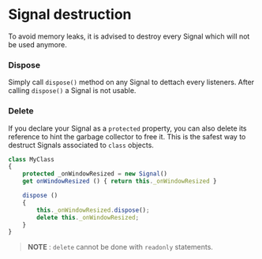 # Signal destruction

To avoid memory leaks, it is advised to destroy every Signal which will not be used anymore.

### Dispose

Simply call `dispose()` method on any Signal to dettach every listeners. After calling `dispose()` a Signal is not usable.


### Delete

If you declare your Signal as a `protected` property, you can also delete its reference to hint the garbage collector to free it.
This is the safest way to destruct Signals associated to `class` objects.

```javascript
class MyClass
{
	protected _onWindowResized = new Signal()
	get onWindowResized () { return this._onWindowResized }

	dispose ()
	{
		this._onWindowResized.dispose();
		delete this._onWindowResized;
	}
}
```
> __NOTE__ : `delete` cannot be done with `readonly` statements.